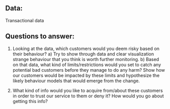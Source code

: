 ## Data: 
Transactional data

## Questions to answer:
1. Looking at the data, which customers would you deem risky based on their behaviour?
  a) Try to show through data and clear visualization strange behaviour that you think
  is worth further monitoring.
  b) Based on that data, what kind of limits/restrictions would you set to catch any
  potential bad customers before they manage to do any harm? Show how our customers would
  be impacted by these limits and hypothesize the likely behaviour models that would emerge from
  the change.

2. What kind of info would you like to acquire from/about these customers in order to trust
our service to them or deny it? How would you go about getting this info?

